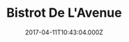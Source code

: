 ---
date: 2017-04-11T10:43:04.000Z
title: Bistrot De L'Avenue
latitude: 46.64841713725778
longitude: -0.24616064589758033
url: http://www.bistrotdelavenue.com
category: checkin
---
